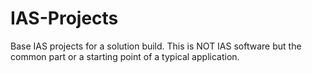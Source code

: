 # IAS-Projects
Base IAS projects for a solution build. This is NOT IAS software but the common part or a starting point of a typical application.
